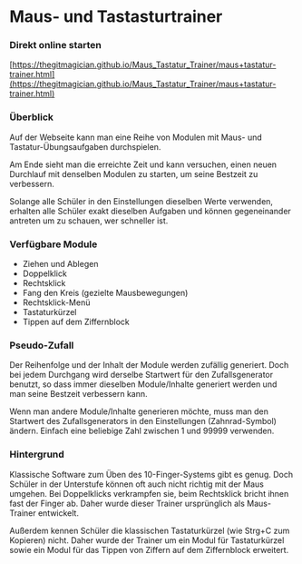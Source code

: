 # Maus- und Tastasturtrainer

### Direkt online starten
[https://thegitmagician.github.io/Maus_Tastatur_Trainer/maus+tastatur-trainer.html](https://thegitmagician.github.io/Maus_Tastatur_Trainer/maus+tastatur-trainer.html)


### Überblick

Auf der Webseite kann man eine Reihe von Modulen mit Maus- und Tastatur-Übungsaufgaben durchspielen.

Am Ende sieht man die erreichte Zeit und kann versuchen, einen neuen Durchlauf mit denselben Modulen zu starten, um seine Bestzeit zu verbessern.

Solange alle Schüler in den Einstellungen dieselben Werte verwenden, erhalten alle Schüler exakt dieselben Aufgaben und können gegeneinander antreten um zu schauen, wer schneller ist.

### Verfügbare Module

* Ziehen und Ablegen
* Doppelklick
* Rechtsklick
* Fang den Kreis (gezielte Mausbewegungen)
* Rechtsklick-Menü
* Tastaturkürzel
* Tippen auf dem Ziffernblock

### Pseudo-Zufall

Der Reihenfolge und der Inhalt der Module werden zufällig generiert. Doch bei jedem Durchgang wird derselbe Startwert für den Zufallsgenerator benutzt, so dass immer dieselben Module/Inhalte generiert werden und man seine Bestzeit verbessern kann.

Wenn man andere Module/Inhalte generieren möchte, muss man den Startwert des Zufallsgenerators in den Einstellungen (Zahnrad-Symbol) ändern. Einfach eine beliebige Zahl zwischen 1 und 99999 verwenden.

### Hintergrund

Klassische Software zum Üben des 10-Finger-Systems gibt es genug. Doch Schüler in der Unterstufe können oft auch nicht richtig mit der Maus umgehen. Bei Doppelklicks verkrampfen sie, beim Rechtsklick bricht ihnen fast der Finger ab. Daher wurde dieser Trainer ursprünglich als Maus-Trainer entwickelt.

Außerdem kennen Schüler die klassischen Tastaturkürzel (wie Strg+C zum Kopieren) nicht. Daher wurde der Trainer um ein Modul für Tastaturkürzel sowie ein Modul für das Tippen von Ziffern auf dem Ziffernblock erweitert.
